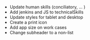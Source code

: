 * Update human skills (conciliatory, ... )
* Add jenkins and JS to technicalSkills
* Update styles for tablet and desktop
* Create a print icon
* Add app size on work cases
* Change subheader to a non-list
